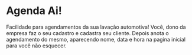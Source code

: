 # Agenda Ai!

Facilidade para agendamentos da sua lavação automotiva! Você, dono da empresa faz o seu cadastro e cadastra seu cliente. Depois anota o agendamento do mesmo, aparecendo nome, data e hora na pagina inicial para você não esquecer.
